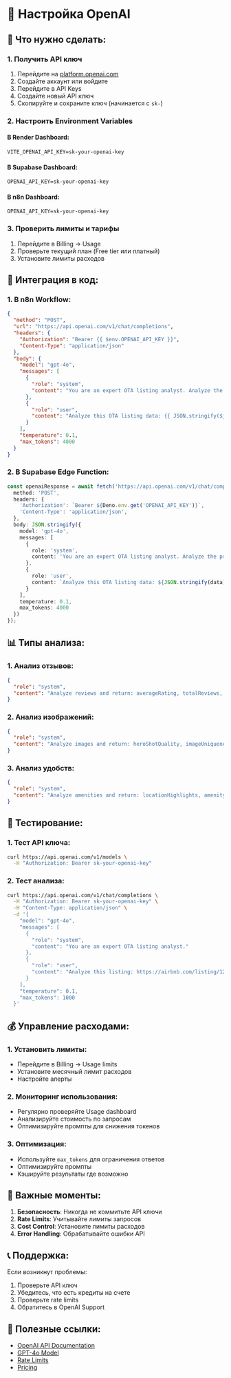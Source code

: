 # 🤖 Настройка OpenAI

## 🎯 Что нужно сделать:

### 1. Получить API ключ
1. Перейдите на [platform.openai.com](https://platform.openai.com)
2. Создайте аккаунт или войдите
3. Перейдите в API Keys
4. Создайте новый API ключ
5. Скопируйте и сохраните ключ (начинается с `sk-`)

### 2. Настроить Environment Variables

#### В Render Dashboard:
```
VITE_OPENAI_API_KEY=sk-your-openai-key
```

#### В Supabase Dashboard:
```
OPENAI_API_KEY=sk-your-openai-key
```

#### В n8n Dashboard:
```
OPENAI_API_KEY=sk-your-openai-key
```

### 3. Проверить лимиты и тарифы
1. Перейдите в Billing → Usage
2. Проверьте текущий план (Free tier или платный)
3. Установите лимиты расходов

## 🔧 Интеграция в код:

### 1. В n8n Workflow:
```json
{
  "method": "POST",
  "url": "https://api.openai.com/v1/chat/completions",
  "headers": {
    "Authorization": "Bearer {{ $env.OPENAI_API_KEY }}",
    "Content-Type": "application/json"
  },
  "body": {
    "model": "gpt-4o",
    "messages": [
      {
        "role": "system",
        "content": "You are an expert OTA listing analyst. Analyze the provided data and return structured JSON results."
      },
      {
        "role": "user",
        "content": "Analyze this OTA listing data: {{ JSON.stringify($json) }}"
      }
    ],
    "temperature": 0.1,
    "max_tokens": 4000
  }
}
```

### 2. В Supabase Edge Function:
```typescript
const openaiResponse = await fetch('https://api.openai.com/v1/chat/completions', {
  method: 'POST',
  headers: {
    'Authorization': `Bearer ${Deno.env.get('OPENAI_API_KEY')}`,
    'Content-Type': 'application/json',
  },
  body: JSON.stringify({
    model: 'gpt-4o',
    messages: [
      {
        role: 'system',
        content: 'You are an expert OTA listing analyst. Analyze the provided data and return structured JSON results.'
      },
      {
        role: 'user',
        content: `Analyze this OTA listing data: ${JSON.stringify(data)}`
      }
    ],
    temperature: 0.1,
    max_tokens: 4000
  })
});
```

## 📊 Типы анализа:

### 1. Анализ отзывов:
```json
{
  "role": "system",
  "content": "Analyze reviews and return: averageRating, totalReviews, positiveSentiment, reviewHighlights, guestFavorites"
}
```

### 2. Анализ изображений:
```json
{
  "role": "system", 
  "content": "Analyze images and return: heroShotQuality, imageUniqueness, top5Images, imageQuality, sleepingArrangements"
}
```

### 3. Анализ удобств:
```json
{
  "role": "system",
  "content": "Analyze amenities and return: locationHighlights, amenityList, accessibility, uniqueFeatures"
}
```

## 🧪 Тестирование:

### 1. Тест API ключа:
```bash
curl https://api.openai.com/v1/models \
  -H "Authorization: Bearer sk-your-openai-key"
```

### 2. Тест анализа:
```bash
curl https://api.openai.com/v1/chat/completions \
  -H "Authorization: Bearer sk-your-openai-key" \
  -H "Content-Type: application/json" \
  -d '{
    "model": "gpt-4o",
    "messages": [
      {
        "role": "system",
        "content": "You are an expert OTA listing analyst."
      },
      {
        "role": "user", 
        "content": "Analyze this listing: https://airbnb.com/listing/123"
      }
    ],
    "temperature": 0.1,
    "max_tokens": 1000
  }'
```

## 💰 Управление расходами:

### 1. Установить лимиты:
- Перейдите в Billing → Usage limits
- Установите месячный лимит расходов
- Настройте алерты

### 2. Мониторинг использования:
- Регулярно проверяйте Usage dashboard
- Анализируйте стоимость по запросам
- Оптимизируйте промпты для снижения токенов

### 3. Оптимизация:
- Используйте `max_tokens` для ограничения ответов
- Оптимизируйте промпты
- Кэшируйте результаты где возможно

## 🚨 Важные моменты:

1. **Безопасность**: Никогда не коммитьте API ключи
2. **Rate Limits**: Учитывайте лимиты запросов
3. **Cost Control**: Установите лимиты расходов
4. **Error Handling**: Обрабатывайте ошибки API

## 📞 Поддержка:

Если возникнут проблемы:
1. Проверьте API ключ
2. Убедитесь, что есть кредиты на счете
3. Проверьте rate limits
4. Обратитесь в OpenAI Support

## 🔗 Полезные ссылки:

- [OpenAI API Documentation](https://platform.openai.com/docs)
- [GPT-4o Model](https://platform.openai.com/docs/models/gpt-4o)
- [Rate Limits](https://platform.openai.com/docs/guides/rate-limits)
- [Pricing](https://openai.com/pricing) 